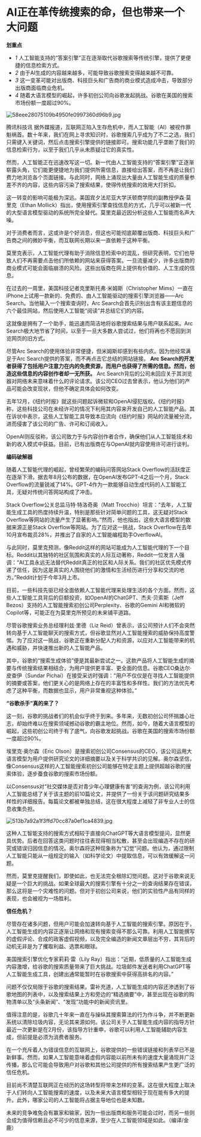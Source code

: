 # AI正在革传统搜索的命，但也带来一个大问题

**划重点**

  * _1_ 人工智能支持的“答案引擎”正在逐渐取代谷歌搜索等传统引擎，提供了更便捷的信息检索方式。
  * _2_ 由于AI生成的内容越来越多，可能导致谷歌搜索变得越来越不可靠。
  * _3_ 这一变革可能对出版商、科技巨头和广告商的商业模式造成冲击，导致部分出版商面临商业危机。
  * _4_ 随着大语言模型的崛起，许多初创公司向谷歌发起挑战。谷歌在美国的搜索市场份额一度超过90%。

![58eee28075109b4950fe0997360d96b9.jpg](https://raw.githubusercontent.com/qqhsx/qqnews_image/main/2024/02/19/AI正在革传统搜索的命，但也带来一个大问题/58eee28075109b4950fe0997360d96b9.jpg)

腾讯科技讯
据外媒报道，互联网正陷入生存危机中，而人工智能（AI）被视作罪魁祸首。数十年来，我们在网上寻求知识时，谷歌搜索几乎成为了不二之选，我们只需键入关键词，然后点击搜索引擎提供的链接即可。搜索功能几乎垄断了我们的信息检索行为，以至于我们几乎从未质疑过它的真实性。

然而，人工智能正在迅速改写这一切。新一代由人工智能支持的“答案引擎”正逐渐崭露头角，它们能更便捷地为我们提供所需信息，直接给出答案，而不再是让我们费力地浏览各个页面链接。与此同时，网络上涌现出大量由人工智能生成的质量参差不齐的内容，这些内容污染了搜索结果，使得传统搜索的效用大打折扣。

这一转变的影响可能极为深远。美国宾夕法尼亚大学沃顿商学院的副教授伊森·莫里克（Ethan
Mollick）指出，使用搜索引擎查找信息的方式，几乎可以被新一代的大型语言模型驱动的系统所完全替代。莫里克最近因分析这些人工智能而名声大噪。

对于消费者而言，这或许是个好消息，但这也可能彻底颠覆出版商、科技巨头和广告商之间的微妙平衡，而互联网长期以来一直依赖于这种平衡。

莫里克表示，人工智能代理有助于消除信息检索中的混乱，但研究表明，它们也导致人们不再需要点击他们所依赖的网站来获得答案。一旦流量减少，许多出版商的商业模式可能会面临崩溃的风险。这些出版商在网上提供有价值的、人工生成的信息。

在过去的一周里，美国科技记者克里斯托弗·米姆斯（Christopher
Mims）一直在iPhone上试用一款新的、免费的、由人工智能驱动的搜索引擎浏览器——Arc Search。当他输入一个搜索查询时，Arc
Search会首先识别出含有该主题信息的六个最佳网站，然后使用人工智能“阅读”并总结它们的内容。

这就像是拥有了一个助手，能迅速而简洁地将谷歌搜索结果与用户联系起来。Arc
Search极大地节省了时间，以至于一旦大多数人尝试过，他们将再也不愿回到浏览网页的旧方式。

尽管Arc Search的使用体验非常便捷，但米姆斯却感到有些内疚。因为他经常满足于Arc Search提供的答案，而不再点击它总结的网站链接。 **Arc
Search的开发者获得了包括用户注意力在内的免费资源，而用户也获得了所需的信息。然而，创造这些信息的内容创作者却一无所获。** Arc
Search背后的公司未回应关于其浏览器对网络未来意味着什么的评论请求。该公司CEO过去曾表示，他认为他们的产品可能会改变现状，但他不确定具体会如何改变。

去年12月，《纽约时报》就这些问题起诉微软和OpenAI侵犯版权。《纽约时报》称，这些科技公司在未经许可的情况下利用其内容来开发自己的人工智能产品。其在诉状中表示，这些人工智能工具导致本应流向《纽约时报》网站的流量被分流，进而侵害了该公司的广告、许可和订阅收入。

OpenAI则反驳称，该公司致力于与内容创作者合作，确保他们从人工智能技术和新的收入模式中获益。目前，已有出版商在与OpenAI就内容使用许可进行谈判。

**编码破解器**

随着人工智能代理的崛起，曾经繁荣的编码问答网站Stack
Overflow的活跃度正在逐渐下滑。据去年8月公布的数据，在OpenAI发布GPT-4之后一个月，Stack
Overflow的流量锐减了14%。GPT-4作为一款能够自动生成代码的人工智能工具，无疑对传统问答网站构成了冲击。

Stack Overflow公关总监马特·特洛奇奥（Matt
Trocchio）坦言：“去年，人工智能生成工具的热度持续升温，特别是那些针对简单问题的工具，这无疑对Stack
Overflow等网站的流量产生了显著影响。”然而，他也指出，这些大语言模型的数据来源正是Stack Overflow等网站。为了应对这一挑战，Stack
Overflow在去年10月宣布裁员28%，并推出了自家的人工智能编程助手OverflowAI。

与此同时，莫里克预测，像Reddit这样的网站可能成为人工智能代理的下一个目标。Reddit以其独特的社区氛围和真实的人际互动著称，Reddit一位发言人强调：“AI工具永远无法替代Reddit真正的社区和人际关系。我们的社区优先模式传递了信任，因为这是真实的人围绕他们的激情和生活经历进行分享和交流的地方。”Reddit计划于今年3月上市。

目前，一些科技先驱已经全面依赖人工智能代理来处理生活的各个方面。然而，这些人工智能工具背后的巨额投资，如OpenAI的ChatGPT、杰夫·贝索斯（Jeff
Bezos）支持的人工智能搜索初创公司Perplexity、谷歌的Gemini AI和微软的Copilot等，可能正在为莫里克所预见的未来铺平道路。

尽管谷歌搜索业务总经理利兹·里德（Liz
Reid）曾表示，该公司预计人们不会突然转向基于人工智能聊天的搜索方式，但谷歌显然对人工智能搜索的威胁保持高度警惕。为了应对这一挑战，谷歌正在重新分配人力和资源，以应对人工智能带来的机遇和威胁，并快速推出新的人工智能产品。

其中，谷歌的“搜索生成体验”便是其最新尝试之一。这款产品将人工智能生成的摘要与传统搜索结果相结合，为用户提供更丰富、更全面的信息。谷歌CEO桑达尔·皮查伊（Sundar
Pichai）在接受采访时强调：“用户不仅仅是在寻找人工智能提供的摘要或答案，他们更关心的是网络上存在的丰富性和多样性。我们的方法优先考虑了这种平衡，而数据也显示，用户非常重视这种体验。”

**“谷歌杀手”真的来了？**

这一刻，谷歌的挑战者们的机会似乎终于到来。多年来，无数初创公司怀揣雄心壮志，却始终难以在搜索领域撼动谷歌的霸主地位。然而，如今，随着大语言模型的崛起，这些初创公司终于有了底气，向谷歌发起挑战。谷歌在美国的搜索市场份额一度超过90%。

埃里克·奥尔森（Eric
Olson）是搜索初创公司Consensus的CEO，该公司运用大语言模型为用户提供研究论文的详细摘要以及关于科学共识的见解。奥尔森坚信，像Consensus这样的人工智能搜索初创公司能够在特定主题上提供超越谷歌的搜索体验，逐步蚕食谷歌的搜索市场份额。

以Consensus对“社交媒体是否对青少年心理健康有害”的查询为例，该公司利用人工智能总结了关于该主题的前10篇论文，并提供了一份关于该问题研究结果多样性的详细报告。每篇论文都被单独总结，这在很大程度上减轻了非专业人士的信息收集负担。

![513b7a92a1f3ffd70cc87a0ef1ca4839.jpg](https://raw.githubusercontent.com/qqhsx/qqnews_image/main/2024/02/19/AI正在革传统搜索的命，但也带来一个大问题/513b7a92a1f3ffd70cc87a0ef1ca4839.jpg)

这种人工智能支持的搜索方式相较于直接向ChatGPT等大语言模型提问，显然更具优势。后者在回答这类问题时往往表现得相当松散，甚至会出现编造不存在的研究或错误归因信息的情况。奥尔森将这种现象称为“幻觉”问题。他认为，通过限制人工智能只能从一组规定的输入（如科学论文）中提取信息，可以有效缓解这一问题。

然而，莫里克提醒我们，即使如此，也无法完全根除幻觉问题。这对于谷歌来说无疑是一个巨大的挑战。如果全球最大的搜索引擎有十分之一的查询结果存在错误，那么这将是一个灾难性的问题。但对于初创公司来说，他们的实验性产品有同样的表现，也会被视为一场胜利。

**信任危机？**

尽管存在诸多问题，但用户可能会加速转向基于人工智能的搜索引擎。原因在于，人工智能生成的内容正逐渐让网络和现有搜索变得不那么可靠。利用人工智能撰写的虚假评论、合成的政客虚假视频，以及完全编造的新闻文章层出不穷，其背后的动机无非是为了攫取利益、选票和眼球。

美国搜索引擎优化专家莉莉·雷（Lily
Ray）指出：“近期，低质量的人工智能生成内容激增，给谷歌的搜索质量带来了巨大挑战。垃圾邮件发送者利用ChatGPT等人工智能生成工具，创建出通常能暂时在谷歌搜索中获得高排名的内容。”

问题不仅仅局限于谷歌的搜索结果。雷补充道，人工智能生成的内容还渗透到了谷歌地图的列表中，以及搜索结果上方和旁边的“精选摘要”中，甚至出现在谷歌的购物清单以及“头条新闻”、“发现”功能中的新闻资讯里。

值得注意的是，谷歌几十年来一直在与操纵其搜索算法的行为作斗争，并不断更新系统以清除垃圾内容，无论其来源如何。该公司关于人工智能生成内容的指导方针最近一次更新是在2月份，该指导方针重申，谷歌可以利用人工智能辅助内容生成，但前提是必须为消费者服务。

在一个充斥着人为错误信息的互联网上，谷歌提供的一些错误链接和列表早已不是新鲜事。然而，如果人工智能意味着虚假内容能以前所未有的速度大量涌现并广泛传播，那么它可能会导致用户对谷歌和其他公司提供的所有搜索结果产生更广泛的信任危机。

目前尚不清楚互联网正在经历的这场转型将带来怎样的变革。这在很大程度上取决于人们转向人工智能搜索的速度，以及未来大语言模型相较于现在能有多大的提升。此外，哪家公司的人工智能将占据主导地位也是未知数。

未来的竞争难免会有赢家和输家，因为一些出版商和服务可能会过时，而另一些则会成为值得信赖且必不可少的信息来源，至少在人工智能领域是如此。（编译/金鹿）

